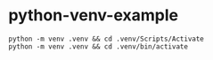 # python-venv-example

```console
python -m venv .venv && cd .venv/Scripts/Activate
python -m venv .venv && cd .venv/bin/activate
```
